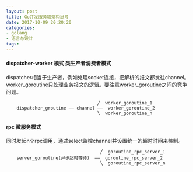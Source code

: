 ```yaml
---
layout: post
title: Go并发服务端架构思考
date: 2017-10-09 20:20:20
categories:
- golang
- 语言与设计
tags:
---
```



#### dispatcher-worker 模式 类生产者消费者模式

dispatcher相当于生产者，例如处理socket连接，把解析的报文都发往channel。worker_goroutine只处理业务报文的逻辑。要注意worker_goroutine之间的竞争问题。

                                       ╱  worker_goroutine_1
        dispatcher_groutine —— channel ——  worker_goroutine_2
                                       ╲  worker_goroutine_n


#### rpc 微服务模式

同时发起n个rpc调用，通过select监控channel并设置统一的超时时间来控制。

                                        ╱  goroutine_rpc_server_1
        server_goroutine(异步超时等待)  ——  goroutine_rpc_server_2
                                        ╲  goroutine_rpc_server_n
